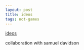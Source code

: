 ```yaml
---
layout: post
title: ideos
tags: not-games
---
```

[ideos](/not-games/ideos/login.html)  

collaboration with samuel davidson
